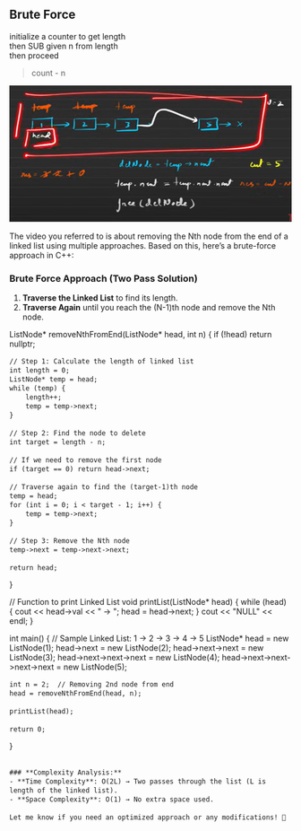 ## Brute Force
initialize a counter to get length \
then SUB given n from length \
then proceed
> count - n

![alt text](image.png)

The video you referred to is about removing the Nth node from the end of a linked list using multiple approaches. Based on this, here’s a brute-force approach in C++:

### **Brute Force Approach (Two Pass Solution)**
1. **Traverse the Linked List** to find its length.
2. **Traverse Again** until you reach the (N-1)th node and remove the Nth node.


ListNode* removeNthFromEnd(ListNode* head, int n) {
    if (!head) return nullptr;
    
    // Step 1: Calculate the length of linked list
    int length = 0;
    ListNode* temp = head;
    while (temp) {
        length++;
        temp = temp->next;
    }
    
    // Step 2: Find the node to delete
    int target = length - n;
    
    // If we need to remove the first node
    if (target == 0) return head->next;
    
    // Traverse again to find the (target-1)th node
    temp = head;
    for (int i = 0; i < target - 1; i++) {
        temp = temp->next;
    }
    
    // Step 3: Remove the Nth node
    temp->next = temp->next->next;
    
    return head;
}

// Function to print Linked List
void printList(ListNode* head) {
    while (head) {
        cout << head->val << " -> ";
        head = head->next;
    }
    cout << "NULL" << endl;
}

int main() {
    // Sample Linked List: 1 -> 2 -> 3 -> 4 -> 5
    ListNode* head = new ListNode(1);
    head->next = new ListNode(2);
    head->next->next = new ListNode(3);
    head->next->next->next = new ListNode(4);
    head->next->next->next->next = new ListNode(5);

    int n = 2;  // Removing 2nd node from end
    head = removeNthFromEnd(head, n);
    
    printList(head);

    return 0;
}
```

### **Complexity Analysis:**
- **Time Complexity**: O(2L) → Two passes through the list (L is length of the linked list).
- **Space Complexity**: O(1) → No extra space used.

Let me know if you need an optimized approach or any modifications! 🚀